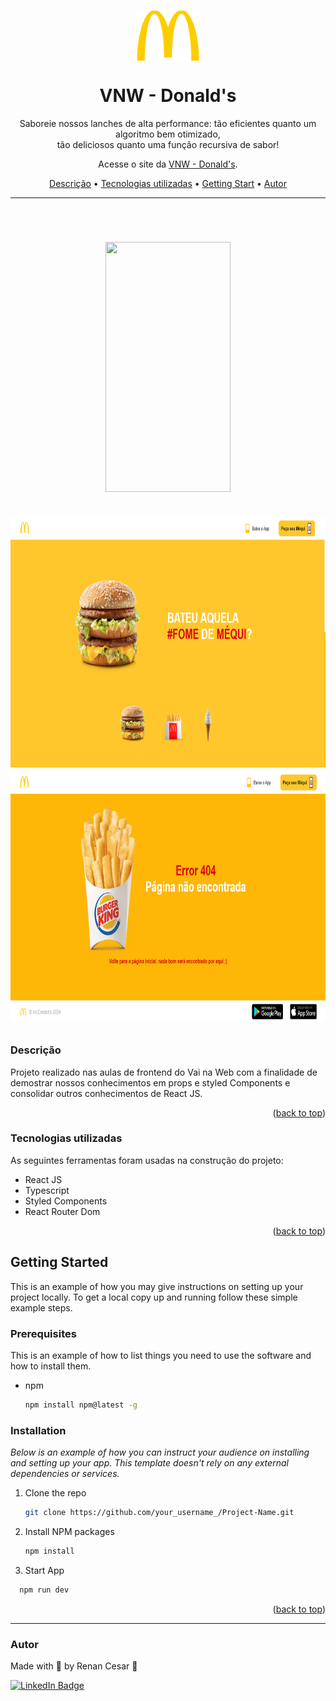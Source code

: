 <a name="readme-top"></a>

<br />
<div align="center">
  <a href="https://vnw-donalds.vercel.app/">
    <img align="center" width="100" height="80" src="./public/logo.svg">
  </a>
  <h1>VNW - Donald's</h1>
</div>

<p align="center">Saboreie nossos lanches de alta performance: tão eficientes quanto um algoritmo bem otimizado,</br> tão deliciosos quanto uma função recursiva de sabor!</p>
<p align="center">Acesse o site da <a href="https://vnw-donalds.vercel.app/">VNW - Donald's</a>.</p>

<p align="center">
 <a href="#Descrição">Descrição</a> •
 <a href="#Tecnologias">Tecnologias utilizadas</a> •
 <a href="#start">Getting Start</a> •
 <a href="#autor">Autor</a>
</p>

---

<br>


<h1 align="center">  
  <p align="center">
  <img width="200" height="400" src="./src/assets/mobile.png"><br><br>
  <img width="800" height="400" src="./src/assets/home.png">
  <img width="800" height="400" src="./src/assets/erro.png">
</p>

</h1>

<a id="Descrição"></a>
### Descrição


Projeto realizado nas aulas de frontend do Vai na Web com a finalidade de demostrar nossos conhecimentos em props e styled Components e consolidar outros conhecimentos de React JS.

<p align="right">(<a href="#readme-top">back to top</a>)</p>

<a id="Tecnologias"></a>
### Tecnologias utilizadas

As seguintes ferramentas foram usadas na construção do projeto:

- React JS
- Typescript
- Styled Components
- React Router Dom

<p align="right">(<a href="#readme-top">back to top</a>)</p>

<a id="start"></a>
## Getting Started

This is an example of how you may give instructions on setting up your project locally.
To get a local copy up and running follow these simple example steps.

### Prerequisites

This is an example of how to list things you need to use the software and how to install them.
* npm
  ```sh
  npm install npm@latest -g
  ```

### Installation

_Below is an example of how you can instruct your audience on installing and setting up your app. This template doesn't rely on any external dependencies or services._

1. Clone the repo
   ```sh
   git clone https://github.com/your_username_/Project-Name.git
   ```
2. Install NPM packages
   ```sh
   npm install
   ```
3. Start App
```sh
  npm run dev
```

<p align="right">(<a href="#readme-top">back to top</a>)</p>

---

### Autor

Made with 💜 by Renan Cesar 👋

[![LinkedIn Badge](https://img.shields.io/badge/-Renan_Cesar-blue?style=flat-square&logo=Linkedin&logoColor=white&link=https://www.linkedin.com/in/renan-cesar/)](https://www.linkedin.com/in/renan-cesar/)
